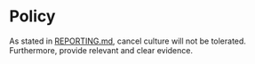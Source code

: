 # Policy
As stated in [REPORTING.md](./REPORTING.md), cancel culture will not be tolerated.  
Furthermore, provide relevant and clear evidence.
